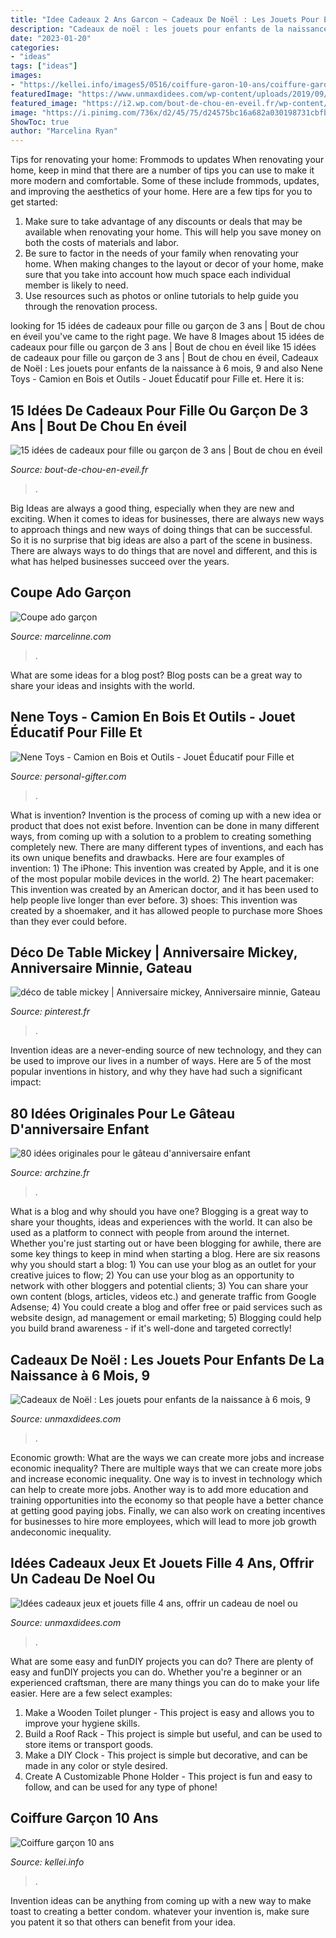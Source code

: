```yaml
---
title: "Idee Cadeaux 2 Ans Garcon ~ Cadeaux De Noël : Les Jouets Pour Enfants De La Naissance à 6 Mois, 9"
description: "Cadeaux de noël : les jouets pour enfants de la naissance à 6 mois, 9"
date: "2023-01-20"
categories:
- "ideas"
tags: ["ideas"]
images:
- "https://kellei.info/images5/0516/coiffure-garon-10-ans/coiffure-garon-10-ans-28_6.jpg"
featuredImage: "https://www.unmaxdidees.com/wp-content/uploads/2019/09/cadeau-bébé-1-an-12-mois-18-mois-noel-ou-anniversaire-piscine-à-balles.jpg"
featured_image: "https://i2.wp.com/bout-de-chou-en-eveil.fr/wp-content/uploads/2014/11/2013-01-03-006_resultat.jpg?fit=618%2C519&amp;ssl=1"
image: "https://i.pinimg.com/736x/d2/45/75/d24575bc16a682a030198731cbfb19c9.jpg"
ShowToc: true
author: "Marcelina Ryan"
---
```



Tips for renovating your home: Frommods to updates
When renovating your home, keep in mind that there are a number of tips you can use to make it more modern and comfortable. Some of these include frommods, updates, and improving the aesthetics of your home. Here are a few tips for you to get started: 
1. Make sure to take advantage of any discounts or deals that may be available when renovating your home. This will help you save money on both the costs of materials and labor. 
2. Be sure to factor in the needs of your family when renovating your home. When making changes to the layout or decor of your home, make sure that you take into account how much space each individual member is likely to need. 
3. Use resources such as photos or online tutorials to help guide you through the renovation process.

	

		
looking for 15 idées de cadeaux pour fille ou garçon de 3 ans | Bout de chou en éveil you've came to the right page. We have 8 Images about 15 idées de cadeaux pour fille ou garçon de 3 ans | Bout de chou en éveil like 15 idées de cadeaux pour fille ou garçon de 3 ans | Bout de chou en éveil, Cadeaux de Noël : Les jouets pour enfants de la naissance à 6 mois, 9 and also Nene Toys - Camion en Bois et Outils - Jouet Éducatif pour Fille et. Here it is:
		
    
## 15 Idées De Cadeaux Pour Fille Ou Garçon De 3 Ans | Bout De Chou En éveil

<img loading=lazy src="https://i2.wp.com/bout-de-chou-en-eveil.fr/wp-content/uploads/2014/11/2013-01-03-006_resultat.jpg?fit=618%2C519&amp;ssl=1" onerror="this.onerror=null;this.src='https://tse4.mm.bing.net/th?id=OIP.31ZdgM2ss6d29v559T0ZNwHaGO&amp;pid=15.1';" alt="15 idées de cadeaux pour fille ou garçon de 3 ans | Bout de chou en éveil">

_Source: bout-de-chou-en-eveil.fr_

>. 

	

Big Ideas are always a good thing, especially when they are new and exciting. When it comes to ideas for businesses, there are always new ways to approach things and new ways of doing things that can be successful. So it is no surprise that big ideas are also a part of the scene in business. There are always ways to do things that are novel and different, and this is what has helped businesses succeed over the years.

    
## Coupe Ado Garçon

<img loading=lazy src="https://marcelinne.com/images5/0816/coupe-ado-garon/coupe-ado-garon-85_19.jpg" onerror="this.onerror=null;this.src='https://tse2.mm.bing.net/th?id=OIP.CmBV_QTqWb6EAJ8g1ymr7wHaHd&amp;pid=15.1';" alt="Coupe ado garçon">

_Source: marcelinne.com_

>. 

	

What are some ideas for a blog post?
Blog posts can be a great way to share your ideas and insights with the world.

    
## Nene Toys - Camion En Bois Et Outils - Jouet Éducatif Pour Fille Et

<img loading=lazy src="https://images.personal-gifter.com/2020/05/Nene-Toys-Camion-en-Bois-et-Outils-Jouet-ducatif-pour-Fille-et-Garon-de-3-4-5-6-ans-Jeu-de-Construction-et-Atelier-de-Bricolage-Mthode-Montessori-Idal-comme-Cadeau-STEM-et-Didactique-0-0.jpg" onerror="this.onerror=null;this.src='https://tse1.mm.bing.net/th?id=OIP.K0Jz1H3obHa35MKAGE48tgHaHa&amp;pid=15.1';" alt="Nene Toys - Camion en Bois et Outils - Jouet Éducatif pour Fille et">

_Source: personal-gifter.com_

>. 

	

What is invention?
Invention is the process of coming up with a new idea or product that does not exist before. Invention can be done in many different ways, from coming up with a solution to a problem to creating something completely new. There are many different types of inventions, and each has its own unique benefits and drawbacks. Here are four examples of invention: 1) The iPhone: This invention was created by Apple, and it is one of the most popular mobile devices in the world. 2) The heart pacemaker: This invention was created by an American doctor, and it has been used to help people live longer than ever before. 3) shoes: This invention was created by a shoemaker, and it has allowed people to purchase more Shoes than they ever could before.

    
## Déco De Table Mickey | Anniversaire Mickey, Anniversaire Minnie, Gateau

<img loading=lazy src="https://i.pinimg.com/736x/d2/45/75/d24575bc16a682a030198731cbfb19c9.jpg" onerror="this.onerror=null;this.src='https://tse1.mm.bing.net/th?id=OIP.TYwc6YibiZqNxjN6SGxWQQHaLH&amp;pid=15.1';" alt="déco de table mickey | Anniversaire mickey, Anniversaire minnie, Gateau">

_Source: pinterest.fr_

>. 

	

Invention ideas are a never-ending source of new technology, and they can be used to improve our lives in a number of ways. Here are 5 of the most popular inventions in history, and why they have had such a significant impact:

    
## 80 Idées Originales Pour Le Gâteau D&#039;anniversaire Enfant

<img loading=lazy src="http://archzine.fr/wp-content/uploads/2016/06/les-gateaux-anniversaire-enfant-mignon-nemo.jpg" onerror="this.onerror=null;this.src='https://tse3.mm.bing.net/th?id=OIP.cIzAv22pMmh-G5yeAEveXgHaLI&amp;pid=15.1';" alt="80 idées originales pour le gâteau d&#039;anniversaire enfant">

_Source: archzine.fr_

>. 

	

What is a blog and why should you have one?
Blogging is a great way to share your thoughts, ideas and experiences with the world. It can also be used as a platform to connect with people from around the internet. Whether you're just starting out or have been blogging for awhile, there are some key things to keep in mind when starting a blog. Here are six reasons why you should start a blog: 1) You can use your blog as an outlet for your creative juices to flow; 2) You can use your blog as an opportunity to network with other bloggers and potential clients; 3) You can share your own content (blogs, articles, videos etc.) and generate traffic from Google Adsense; 4) You could create a blog and offer free or paid services such as website design, ad management or email marketing; 5) Blogging could help you build brand awareness - if it's well-done and targeted correctly!

    
## Cadeaux De Noël : Les Jouets Pour Enfants De La Naissance à 6 Mois, 9

<img loading=lazy src="https://www.unmaxdidees.com/wp-content/uploads/2019/09/cadeau-bébé-1-an-12-mois-18-mois-noel-ou-anniversaire-piscine-à-balles.jpg" onerror="this.onerror=null;this.src='https://tse4.mm.bing.net/th?id=OIP.rFwFJase-YaRckHZ8fUrPgHaIi&amp;pid=15.1';" alt="Cadeaux de Noël : Les jouets pour enfants de la naissance à 6 mois, 9">

_Source: unmaxdidees.com_

>. 

	

Economic growth: What are the ways we can create more jobs and increase economic inequality?
There are multiple ways that we can create more jobs and increase economic inequality. One way is to invest in technology which can help to create more jobs. Another way is to add more education and training opportunities into the economy so that people have a better chance at getting good paying jobs. Finally, we can also work on creating incentives for businesses to hire more employees, which will lead to more job growth andeconomic inequality.

    
## Idées Cadeaux Jeux Et Jouets Fille 4 Ans, Offrir Un Cadeau De Noel Ou

<img loading=lazy src="https://www.unmaxdidees.com/public/jouets_2017/fille_4_ans/.idee_cadeau_fille_4_ans_tablette_magibook_vtech_jouer_et_apprendre_m.jpg" onerror="this.onerror=null;this.src='https://tse4.mm.bing.net/th?id=OIP.yj9sV0bXOPwg2v0_GdQ5FAAAAA&amp;pid=15.1';" alt="Idées cadeaux jeux et jouets fille 4 ans, offrir un cadeau de noel ou">

_Source: unmaxdidees.com_

>. 

	

What are some easy and funDIY projects you can do?
There are plenty of easy and funDIY projects you can do. Whether you're a beginner or an experienced craftsman, there are many things you can do to make your life easier. Here are a few select examples: 
1. Make a Wooden Toilet plunger - This project is easy and allows you to improve your hygiene skills. 
2. Build a Roof Rack - This project is simple but useful, and can be used to store items or transport goods. 
3. Make a DIY Clock - This project is simple but decorative, and can be made in any color or style desired. 
4. Create A Customizable Phone Holder - This project is fun and easy to follow, and can be used for any type of phone!

    
## Coiffure Garçon 10 Ans

<img loading=lazy src="https://kellei.info/images5/0516/coiffure-garon-10-ans/coiffure-garon-10-ans-28_6.jpg" onerror="this.onerror=null;this.src='https://tse1.mm.bing.net/th?id=OIP.gd1Qaki8cgHRxqOO0g9uCQHaLI&amp;pid=15.1';" alt="Coiffure garçon 10 ans">

_Source: kellei.info_

>. 

	

Invention ideas can be anything from coming up with a new way to make toast to creating a better condom. whatever your invention is, make sure you patent it so that others can benefit from your idea.

